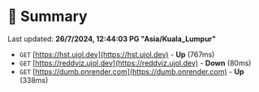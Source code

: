 # 📖 Summary
Last updated: **26/7/2024, 12:44:03 PG "Asia/Kuala_Lumpur"**

- `GET` [https://hst.ujol.dev](https://hst.ujol.dev) - **Up** (767ms)
- `GET` [https://reddviz.ujol.dev](https://reddviz.ujol.dev) - **Down** (80ms)
- `GET` [https://dumb.onrender.com](https://dumb.onrender.com) - **Up** (338ms)
